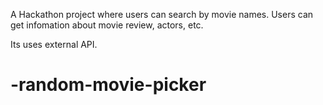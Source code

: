 A Hackathon project where users can search by movie names. Users can get infomation about movie review, actors, etc.

Its uses external API.
# -random-movie-picker
